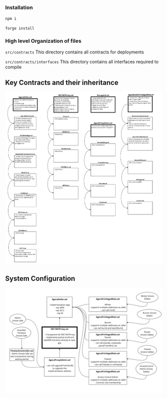 ### Installation
`npm i`

`forge install`

### High level Organization of files

`src/contracts` This directory contains all contracts for deployments

`src/contracts/interfaces` This directory contains all interfaces required to compile

## Key Contracts and their inheritance
![Key Contracts and their inheritance](docs/images/InheritanceStructure.jpg)

## System Configuration
![System Configuration](docs/images/AgoraDollarOverview.jpg)